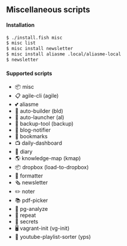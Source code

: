 ## Miscellaneous scripts

#### Installation

```bash
$ ./install.fish misc
$ misc list
$ misc install newsletter
$ misc install aliasme .local/aliasme-local
$ newsletter
```

#### Supported scripts

- 📦 misc
- 📋 agile-cli (agile)
- 💕 aliasme
- 👷 auto-builder (bld)
- 🤖 auto-launcher (al)
- 🧰 backup-tool (backup)
- 👀 blog-notifier
- 🔖 bookmarks
- 📺 daily-dashboard
- 📆 diary
- 🌎 knowledge-map (kmap)
- 📦 dropbox (load-to-dropbox)
- 🎀 formatter
- 🗞️  newsletter
- ✏️  noter
- 📚 pdf-picker
- 💾 pg-analyze
- 🔁 repeat
- 🔐 secrets
- 🖥️  vagrant-init (vg-init)
- 🎦 youtube-playlist-sorter (yps)
